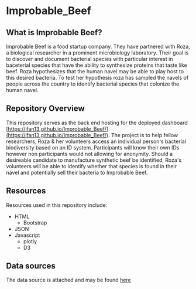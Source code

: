 # Improbable_Beef

## What is Improbable Beef?

Improbable Beef is a food startup company. They have partnered with Roza, a biological researcher in a prominent microbiology laboratory. Their goal is to discover and document bacterial species with particular interest in baceterial species that have the ability to synthesize proteins that taste like beef. Roza hypothesizes that the human navel may be able to play host to this desired bacteria. To test her hypothesis roza has sampled the navels of people across the country to identify bacterial species that colonize the human navel.

## Repository Overview

This repository serves as the back end hosting for the deployed dashboard [https://ifan13.github.io/Improbable_Beef/](https://ifan13.github.io/Improbable_Beef/). The project is to help fellow researchers, Roza & her volunteers access an individual person's bacterial biodiversity based on an ID system. Participants will know their own IDs however non participants would not allowing for anonymity. Should a desireable candidate to manufacture synthetic beef be identified, Roza's volunteers will be able to identify whether that species is found in their navel and potentially sell their bacteria to Improbable Beef.

## Resources

Resources used in this repository include:
* HTML
    * Bootstrap
* JSON
* Javascript
    * plotly
    * D3

## Data sources

The data source is attached and may be found [here](/samples.json)
